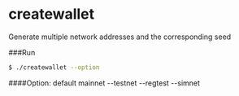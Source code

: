 createwallet
======

Generate multiple network addresses and the corresponding seed

###Run
```bash
$ ./createwallet --option
```

####Option:
    default mainnet
    --testnet
    --regtest
    --simnet
